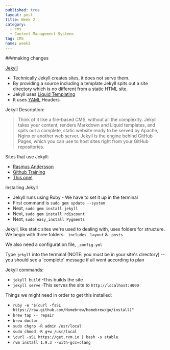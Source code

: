 ```yaml
---
published: true
layout: post
title: Week 2
category: 
  - cms
  - Content Management Systems
tag: CMS
name: week2
---
```


###making changes

[Jekyll](http://jekyllrb.com)

* Technically Jekyll creates sites, it does not serve them. 
* By providing a source including a template Jekyll spits out a site directory which is no different from a static HTML site. 
* Jekyll uses [Liquid Templating](https://github.com/Shopify/liquid/wiki/Liquid-for-Designers)
* It uses [YAML](http://yaml.org/spec/1.0/) Headers

Jekyll Description: 
> Think of it like a file-based CMS, without all the complexity. Jekyll takes your content, renders Markdown and Liquid templates, and spits out a complete, static website ready to be served by Apache, Nginx or another web server. Jekyll is the engine behind GitHub Pages, which you can use to host sites right from your GitHub repositories.

Sites that use Jekyll:

* [Rasmus Andersson](http://rsms.me/)
* [Github Training](http://training.github.com/)
* [This one!](http://notandrewkaye.github.io/Teaching)

Installing Jekyll

* Jekyll runs using Ruby - We have to set it up in the terminal
* First command is `sudo gem update --system`
* Next, `sudo gem install jekyll`
* Next, `sudo gem install rdiscount`
* Next, `sudo easy_install Pygments`

Jekyll, like static sites we're used to dealing with, uses folders for structure. We begin with three folders: `_includes` `_layout` & `_posts`

We also need a configuration file, `_config.yml`

Type `jekyll` into the terminal (NOTE: you must be in your site's directory) -- you should see a 'complete' message if all went according to plan

Jekyll commands:

* `jekyll build` -This builds the site
* `jekyll serve` -This serves the site to `http://localhost:4000`

Things we might need in order to get this installed:

* `ruby -e "$(curl -fsSL https://raw.github.com/Homebrew/homebrew/go/install)"`
* `brew tap -- repair`
* `brew doctor`
* `sudo chgrp -R admin /usr/local`
* `sudo chmod -R g+w /usr/local`
* `\curl -sSL https://get.rvm.io | bash -s stable`
* `rvm install 1.9.3 --with-gcc=clang`